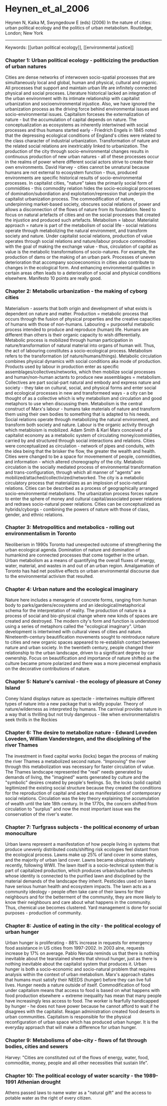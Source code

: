 # Heynen_et_al_2006

Heynen N, Kaika M, Swyngedouw E (eds) (2006) In the nature of cities: urban political ecology and the politics of urban metabolism. Routledge, London; New York

---

Keywords: [[urban political ecology]], [[environmental justice]]


### Chapter 1: Urban political ecology - politicizing the production of urban natures  

Cities are dense networks of interwoven socio-spatial processes that are simultaneously local and global, human and physical, cultural and organic. All processes that support and maintain urban life are infinitely connected physical and social proceses. Literature historical lacked an integration of the urban environment with its intimate relationship with capitalist urbanization and socioenvironmental injustice. Also, we have ignored the urbanization process as the driving force behind environmental issues and socio-environmental issues. Capitalism forceses the externalization of nature - but the accumulation of capital depends on nature. The conceptualization as ecosystems as inherently intertwined with social processes and thus humans started early - Friedrich Engels in 1845 noted that the depressing ecological conditions of England's cities were related to the class character of industrial urbanization. Transformation of nature and the related social relations are inextricably linked to urbanization. The production of the city through socio-environmental changes results in continuous production of new urban natures - all of these processes occur in the realms of power where different social actors strive to create their own environments. David Harvey - cities cannot be unnatural because humans are not external to ecosystem function - thus, produced environments are specific historical results of socio-environmental processes. In capitalist cities, "nature" takes the primarily social form of commidities - this commodity relation hides the socio-ecological processes of domination/subordiation and exploitation/repression that underpin the capitalist urbanization process. The commodification of nature, underpinning market-based society, obscures social relations of power and allows a disconnection of the flows of nature from its foundation. Need to focus on natural artefacts of cities and on the social processes that created the injustice and produced such artefacts. Metabolism = labour. Materialist approach = nature is part of the metabolism of social life - social relations operate through metabolizing the natural environment, and transform society and nature. Under capitalist social relations, production of value operates through social relations and nature/labour produce commodities with the goal of making the exchange value - thus, circulation of capital as value is the metabolic transformations of socio-natures. For example, the production of dams or the making of an urban park. Processes of uneven deterioration that accompany socioeconomics in cities also contribute to changes in the ecological form. And enhancing environmental qualities in certain areas often leads to a deterioration of social and physical conditions elsewhere. Manifesto 10 points are really good.  



### Chapter 2: Metabolic urbanization - the making of cyborg cities  

Materialism - asserts that both origin and development of what exists is dependent on nature and matter. Production = metabolic process that occurs through the fusion of physical properties and the creative capacities of humans with those of non-humans. Labouring = purposeful metabolic process intended to produce and reproduce (human) life. Humans are different than others is their organic capacity to wish differentially. Metabolic process is mobilized through human participation in nature/transformation of natural material into organs of human will. Thus, the act of labouring constitutes a socio-ecological process. Metabolism refers to the transformation (of nature/humans/things). Metabolic circulation combines physical dynamics with social conditions aka mode of production. Products used by labour in production enter as specific assemblages/collectives/networks, which then mobilize social processes and human/non-human actants to produce new assemblages = metabolism. Collectives are part social-part natural and embody and express nature and society - they take on cultural, social, and physical forms and enter social and ecological processes in new and transformeed ways - a city can be thought of as a collective which is why metabolism and circulation and good metaphors to use when discussing them. Metabolism is the central construct of Marx's labour - humans take materials of nature and transform them using their own bodies to something that is adapted to his needs. Social relations operate through metabolizing the natural environment, and transform both society and nature. Labour is the organic activity through which metabloism is mobilized.  Adam Smith & Karl Marx conceived of a capitalist economy as a metabolic system of circulating money/commidities, carried by and structured through social interactions and relations. Cities were conceptualized as circulation - network of pipes and conduits, with the idea being that the brisker the flow, the greater the wealth and health. Cities were changed to be a space for movemement of people, commidities, and information - which altered choreography of the city. Metabolic circulation is the socially mediated process of environmental transformation and trans-configuration, through which all manner of "agents" are mobilized/attached/collectivized/networked. The city is a metabolic circulatory process that materializes as an implosion of socio-netural relations. Cities can be described as a process of geographically arranged socio-environmental metabolisms. The urbanization process forces nature to enter the sphere of money and cultural capital/associated power relations and redraws socio-natural power relations. Cities can be conceptualized as hybrids/cyborgs - combining the powers of nature with those of class, gender, and ethnic relations.  


### Chapter 3: Metropolitics and metabolics - rolling out environmentalism in Toronto  

Neoliberism in 1990s Toronto had unexpected outcome of strengthening the urban ecological agenda. Domination of nature and domination of humankind are connected processes that come together in the urban. Urban metabolism as a means of quantifying the overall fluxes of energy, water, material, and wastes in and out of an urban region. Amalgamation of Toronto has had net positive effects on urban environmental discourse due to the environmental activism that resulted.


### Chapter 4: Urban nature and the ecological imaginary  

Nature here includes a menagerie of concrete forms, ranging from human body to parks/gardens/ecosystems and an ideological/metaphorical schema for the interpretation of reality. The production of nature is a process of social and bio-physical change where new kinds of spaces are created and destroyed. The modern city's form and function is understood using a series of metaphors called the "ecological imaginary". Urban development is intertwined with cultural views of cities and nature. Nineteenth-century beautification movements sought to reintroduce nature to cities and new organic spaces appeared to re-establish contact between nature and urban society. In the twentieth century, people changed their relationship to the urban landscape, driven to a significant degree by car ownership. Focus on beautification and importance of nature shifted as the culture became pmore polarized and there was a more piecemeal emphasis on the decorative contributions of nature.  


### Chapter 5: Nature's carnival - the ecology of pleasure at Coney Island   

Coney Island displays nature as spectacle - intertwines multiple different types of nature into a new package that is wildly popular. Theory of nature/wilderness as interpreted by humans. The carnival provides nature in a way that is thrilling but not truly dangerous - like when environmentalistrs seek thrills in the Rockies


### Chapter 6: The desire to metabolize nature - Edward Loveden Loveden, William Vanderstegen, and the disciplining of the river Thames  

The investment in fixed capital works (locks) began the process of making the river Thames a metabolized second nature. "Improving" the river through this metabolization was necessary for faster circulation of value. The Thames landscape represented the "real" needs generated by demands of living, the "imagined" wants generated by culture and the "symbolic" desires created by people's feelings. So, the locks (solid capital) legitimized the existing social structure because they created the conditions for the reproduction of capital and acted as manifestations of contemporary social relations. Circulation was the key theory explaining the accumulation of wealth until the late 18th century. In the 1770s, the concern shifted from circulation to "surplus" and now the most important issue was the conservation of the river's water.


### Chapter 7: Turfgrass subjects - the political economy of urban monoculture  

Urban lawns represent a manifestation of how people living in systems that produce unevenly distributed costs/shifting risk ecologies feel distant from the ecological process. Lawns make up 25% of land cover in some states, and the majority of urban land cover. Lawns became ubiqutous relatively recently, following WWII. The lawn itself is a socio-technical system that is part of capitalized production, which produces urban/suburban suhects whose identity is connected to the purified lawn and disciplined by the material demands of the landscape they inherit. Pesticides used on lawns have serious human health and ecosystem impacts. The lawn acts as a community ideology - people often take care of their lawns for their neighbours and for the betterment of the community, they are more likely to know their neighbours and care about what happens in the community. Thus, chemical use becomes clustered. Yard management is done for social purposes - production of community.


### Chapter 8: Justice of eating in the city - the political ecology of urban hunger  

Urban hunger is proliferating - 88% increase in requests for emergency food assistance in US cities from 1997-2002. In 2003 alne, requests increase by 17% on average. Pablo Neruda reminds us that there is nothing inevitable about the tearstained sheets that shroud hunger, just as there is nothing inevitable about the capitalist system that produces it. Urban hunger is both a socio-economic and socio-natural problem that requires analysis within the context of urban metabolism. Marx's  approach states that humans must satisfy their NEEDS (hunger) before they can live full lives. Hunger needs a nature outside of itself. Commodification of food under capitalism means that access to food is based on what happens with food production elsewhere + extreme inequality has mean that many people have increasingly less access to food. The worker is fearfully handicapped by hunger - he does not have power because he cannot afford to wait if he disagrees with the capitalist. Reagan administration created food deserts in urban communities. Capitalism is responsible for the physical reconfiguration of urban space which has produced urban hunger. It is the everyday approach that will make a difference for urban hunger.


### Chapter 9: Metabolisms of obe-city - flows of fat through bodies, cities and sewers  

Harvey: "Cities are constituted out of the flows of energy, water, food, commoditie, money, people and all other necessities that sustain life". 


### Chapter 10: The political ecology of water scarcity - the 1989-1991 Athenian drought  

Athens passed laws to name water as a "natural gift" and the access to potable water as the right of every citizen.

